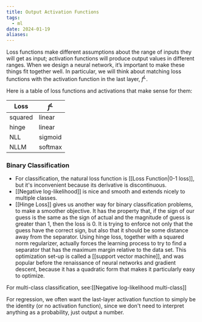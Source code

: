 ```yaml
---
title: Output Activation Functions
tags:
  - ml
date: 2024-01-19
aliases:
---
```

Loss functions make different assumptions about the range of inputs they will get as input; activation functions will produce output values in different ranges. When we design a neural network, it’s important to make these things fit together well. In particular, we will think about matching loss functions with the activation function in the last layer, $f^{L}$. 

Here is a table of loss functions and activations that make sense for them:

| Loss    | $f^{L}$ |
| ------- | ------- |
| squared | linear  |
| hinge   | linear  |
| NLL     | sigmoid |
| NLLM    | softmax |

### Binary Classification
- For classification, the natural loss function is [[Loss Function|0-1 loss]], but it's inconvenient because its derivative is discontinuous.
- [[Negative log-likelihood]] is nice and smooth and extends nicely to multiple classes.
- [[Hinge Loss]] gives us another way for binary classification problems, to make a smoother objective. It has the property that, if the sign of our guess is the same as the sign of actual and the magnitude of guess is greater than 1, then the loss is 0. It is trying to enforce not only that the guess have the correct sign, but also that it should be some distance away from the separator. Using hinge loss, together with a squared norm regularizer, actually forces the learning process to try to find a separator that has the maximum margin relative to the data set. This optimization set-up is called a [[support vector machine]], and was popular before the renaissance of neural networks and gradient descent, because it has a quadratic form that makes it particularly easy to optimize.

For multi-class classification, see:[[Negative log-likelihood multi-class]]

For regression, we often want the last-layer activation function to simply be the identity (or no activation function), since we don't need to interpret anything as a probability, just output a number.